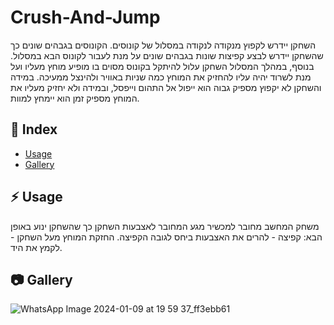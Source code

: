 # Crush-And-Jump

השחקן יידרש לקפוץ מנקודה לנקודה במסלול של קונוסים. הקונוסים בגבהים שונים כך שהשחקן יידרש לבצע קפיצות שונות בגבהים שונים על מנת לעבור לקונוס הבא במסלול. בנוסף, במהלך המסלול השחקן עלול להיתקל בקונוס מסוים בו מופיע מוחץ מעליו ועל מנת לשרוד יהיה עליו להחזיק את המוחץ כמה שניות באוויר ולהינצל ממעיכה.
במידה והשחקן לא יקפוץ מספיק גבוה הוא ייפול אל התהום וייפסל, ובמידה ולא יחזיק מעליו את המוחץ מספיק זמן הוא יימחץ למוות.

## :ledger: Index


- [Usage](#zap-usage)
- [Gallery](#camera-gallery)



## :zap: Usage
משחק המחשב מחובר למכשיר מגע המחובר לאצבעות השחקן כך שהשחקן ינוע באופן הבא: קפיצה - להרים את האצבעות ביחס לגובה הקפיצה. החזקת המוחץ מעל השחקן - לקמץ את היד.

##  :camera: Gallery
![WhatsApp Image 2024-01-09 at 19 59 37_ff3ebb61](https://github.com/MHA-FinalProject/Crush-And-Jump/assets/118722490/7d1c1f4a-b3ca-4957-86d1-6b0cf7f0677f)



